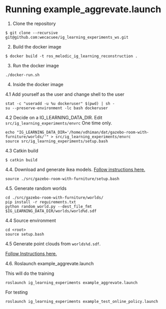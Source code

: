# Running example_aggrevate.launch

1. Clone the repository

```shellsession
$ git clone --recursive git@github.com:wecacuee/ig_learning_experiments_ws.git
```

2. Build the docker image

```shellsession
$ docker build -t ros_melodic_ig_learning_reconstruction .
```

3. Run the docker image

``` shellsession
./docker-run.sh
```

4. Inside the docker image

4.1 Add yourself as the user and change shell to the user

``` shellsession
stat -c "useradd -u %u dockeruser" $(pwd) | sh -
su --preserve-environment -lc bash dockeruser
```

4.2 Decide on a IG_LEARNING_DATA_DIR. Edit `src/ig_learning_experiments/envrc`
One time only.

``` shellsession
echo "IG_LEARNING_DATA_DIR='/home/vdhiman/dat/gazebo-room-with-furniture/worlds/'" > src/ig_learning_experiments/envrc
source src/ig_learning_experiments/setup.bash
```

4.3 Catkin build

``` shellsession
$ catkin build
```

4.4. Download and generate ikea models.  [Follow instructions here.](./src/gazebo-room-with-furniture/models/ikea_models/README.md)

``` shellsession
source ./src/gazebo-room-with-furniture/setup.bash
```

4.5. Generate random worlds

``` shellsession
cd ./src/gazebo-room-with-furniture/worlds/
pip install -r requirements.txt
python random_world.py --dest_file_fmt $IG_LEARNING_DATA_DIR/worlds/world%d.sdf
```

4.4 Source environment

``` shellsession
cd <root>
source setup.bash
```

4.5 Generate point clouds from `worlds%d.sdf`.

[Follow Instructions here.](./src/ig_learning_experiments/py/create_view_space.py])

4.6. Roslaunch example_aggrevate.launch

This will do the training
``` shellsession
roslaunch ig_learning_experiments example_aggrevate.launch
```

For testing

``` shellsession
roslaunch ig_learning_experiments example_test_online_policy.launch
```




